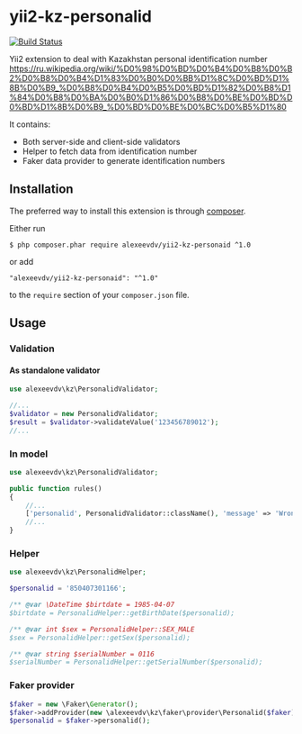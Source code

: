 yii2-kz-personalid
===========

[![Build Status](https://travis-ci.org/alexeevdv/yii2-kz-personalid.svg?branch=master)](https://travis-ci.org/alexeevdv/yii2-kz-personalid)

Yii2 extension to deal with Kazakhstan personal identification number
https://ru.wikipedia.org/wiki/%D0%98%D0%BD%D0%B4%D0%B8%D0%B2%D0%B8%D0%B4%D1%83%D0%B0%D0%BB%D1%8C%D0%BD%D1%8B%D0%B9_%D0%B8%D0%B4%D0%B5%D0%BD%D1%82%D0%B8%D1%84%D0%B8%D0%BA%D0%B0%D1%86%D0%B8%D0%BE%D0%BD%D0%BD%D1%8B%D0%B9_%D0%BD%D0%BE%D0%BC%D0%B5%D1%80

It contains:
 - Both server-side and client-side validators
 - Helper to fetch data from identification number
 - Faker data provider to generate identification numbers

## Installation

The preferred way to install this extension is through [composer](http://getcomposer.org/download/).

Either run

```
$ php composer.phar require alexeevdv/yii2-kz-personaid ^1.0
```

or add

```
"alexeevdv/yii2-kz-personaid": "^1.0"
```

to the ```require``` section of your `composer.json` file.

## Usage

### Validation

#### As standalone validator

```php
use alexeevdv\kz\PersonalidValidator;

//...
$validator = new PersonalidValidator;
$result = $validator->validateValue('123456789012');
//...
```

### In model

```php
use alexeevdv\kz\PersonalidValidator;

public function rules()
{
    //...
    ['personalid', PersonalidValidator::className(), 'message' => 'Wrong personalid value!'],
    //...
}
```

### Helper

```php
use alexeevdv\kz\PersonalidHelper;

$personalid = '850407301166';

/** @var \DateTime $birtdate = 1985-04-07  
$birtdate = PersonalidHelper::getBirthDate($personalid);

/** @var int $sex = PersonalidHelper::SEX_MALE
$sex = PersonalidHelper::getSex($personalid);

/** @var string $serialNumber = 0116
$serialNumber = PersonalidHelper::getSerialNumber($personalid);
```

### Faker provider

```php
$faker = new \Faker\Generator();
$faker->addProvider(new \alexeevdv\kz\faker\provider\Personalid($faker));
$personalid = $faker->personalid();
```
